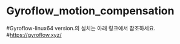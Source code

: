 # Gyroflow_motion_compensation

#Gyroflow-linux64 version.의 설치는 아래 링크에서 참조하세요.
#https://gyroflow.xyz/
